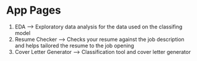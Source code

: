 # App Pages

1. EDA --> Exploratory data analysis for the data used on the classifing model
2. Resume Checker --> Checks your resume against the job description and helps tailored the resume to the job opening
3. Cover Letter Generator --> Classification tool and cover letter generator
